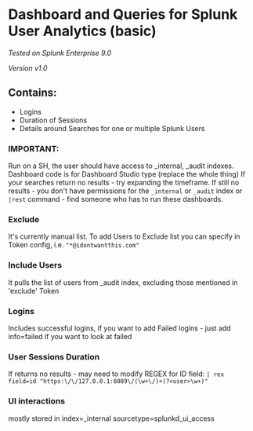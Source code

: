 # Dashboard and Queries for Splunk User Analytics (basic)
_Tested on Splunk Enterprise 9.0_

_Version v1.0_

## Contains:
- Logins
- Duration of Sessions
- Details around Searches for one or multiple Splunk Users

### IMPORTANT:

Run on a SH, the user should have access to _internal, _audit indexes.
Dashboard code is for Dashboard Studio type (replace the whole thing)
If your searches return no results - try expanding the timeframe. If still no results - you don't have permissions for the `_internal` or `_audit` index or `|rest` command - find someone who has to run these dashboards.

### Exclude
It's currently manual list. To add Users to Exclude list you can specify in Token config, i.e. `"*@idontwantthis.com"`

### Include Users
It pulls the list of users from _audit index, excluding those mentioned in 'exclude' Token

### Logins
Includes successful logins, if you want to add Failed logins - just add info=failed if you want to look at failed

### User Sessions Duration
If returns no results - may need to modify REGEX for ID field:
` | rex field=id "https:\/\/127.0.0.1:8089\/(\w+\/)+(?<user>\w+)"    `

### UI interactions 
mostly stored in index=_internal sourcetype=splunkd_ui_access